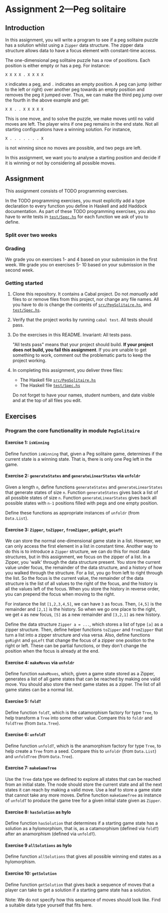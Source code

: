 # Assignment 2—Peg solitaire

## Introduction

In this assignment, you will write a program to see if a peg solitaire puzzle has a solution whilst using a `Zipper` data structure. The zipper data structure allows data to have a focus element with constant-time access.

The one-dimensional peg solitaire puzzle has a row of positions. Each position is either empty or has a peg. For instance:
```
X X X X . X X X X
```
`X` indicates a peg, and `.` indicates an empty position. A peg can jump (either to the left or right) over another peg towards an empty position and removes the peg it jumped over. Thus, we can make the third peg jump over the fourth in the above example and get:
```
X X . . X X X X X
```
This is one move, and to solve the puzzle, we make moves until no valid moves are left. The player wins if one peg remains in the end state. Not all starting configurations have a winning solution. For instance,
```
X . . . . . . . X
```
is not winning since no moves are possible, and two pegs are left.

In this assignment, we want you to analyse a starting position and decide if it is winning or not by considering all possible moves.

## Assignment

This assignment consists of TODO programming exercises.

In the TODO programming exercises, you must explicitly
add a type declaration to every function you define in Haskell and add Haddock documentation. As part of
these TODO programming exercises, you also have to write tests in
[`test/Spec.hs`](test/Spec.hs) for each function we ask of you to define.

### Split over two weeks

### Grading

We grade you on exercises 1- and 4 based on your submission in the first week.
We grade you on exercises 5- 10 based on your submission in the second week.


### Getting started

1. Clone this repository. It contains a Cabal project. Do not *manually* add
    files to or remove files from this project, nor change any file names. All
    you have to do is change the contents of
    [`src/PegSolitaire.hs`](src/PegSolitaire.hs), and
    [`test/Spec.hs`](test/Spec.hs).

2. Verify that the project works by running `cabal test`. All tests should pass.

3. Do the exercises in this README. Invariant: All tests pass.

    "All tests pass" means that your project should build. **If your project
    does not build, you fail this assignment**. If you are unable to get
    something to work, comment out the problematic parts to keep the project
    working.

4. In completing this assignment, you deliver three files:

    * The Haskell file [`src/PegSolitaire.hs`](src/PegSolitaire)
    * The Haskell file [`test/Spec.hs`](test/Spec.hs)

    Do not forget to have your names, student numbers, and date visible and at
    the top of all files you edit.

## Exercises

### Program the core functionality in module `PegSolitaire`

#### Exercise 1: `isWinning`
Define function `isWinning` that, given a Peg solitaire game, determines if the current state is a winning state. That is, there is only one Peg left in the game.

#### Exercise 2: `generateStates` and `generateLinearStates` via `unfoldr`
Given a length `n`, define functions `generateStates` and `generateLinearStates` that generate states of size `n`. Function `generateStates` gives back a list of all possible states of size `n`. Function `generateLinearStates` gives back all possible states with `n-1` positions filled with pegs and one empty position.

Define these functions as appropriate instances of `unfoldr` (from `Data.List`).

#### Exercise 3: `Zipper`, `toZipper`, `fromZipper`, `goRight`, `goLeft`
We can store the normal one-dimensional game state in a list. However, we can only access the first element in a list in constant time. Another way to do this is to introduce a `Zipper` structure, we can do this for most data structures, but in this assignment, we focus on the zipper of a list. In a Zipper, you 'walk' through the data structure present. You store the current value under focus, the remainder of the data structure, and a history of how you walked through the structure. For a list, you go from left to right through the list. So the focus is the current value, the remainder of the data structure is the list of all values to the right of the focus, and the history is all the values left of the focus. When you store the history in reverse order, you can prepend the focus when moving to the right.

For instance the list `[1,2,3,4,5]`, we can have `3` as focus. Then, `[4,5]` is the remainder and `[2,1]` is the history. So when we go one place to the right, we get `4` as new focus, `[5]` as a new remainder and `[3,2,1]` as new history.

Define the data structure `Zipper a = ...`, which stores a list of type `[a]` as a zipper structure. Then, define helper functions `toZipper` and `fromZipper` that turn a list into a zipper structure and visa versa. Also, define functions `goRight` and `goLeft` that change the focus of a zipper one position to the right or left. These can be partial functions, or they don't change the position when the focus is already at the end.

#### Exercise 4: `makeMoves` via `unfoldr`
Define function `makeMoves`, which, given a game state stored as a Zipper, generates a list of all game states that can be reached by making one valid move. You should also store the next game states as a zipper. The list of all game states can be a normal list.

#### Exercise 5: `foldT`
Define function `foldT`, which is the catamorphism factory for type `Tree`, to help transform a `Tree` into some other value. Compare this to `foldr` and `foldTree` (from `Data.Tree`).

#### Exercise 6: `unfoldT`
Define function `unfoldT`, which is the anamorphism factory for type `Tree`, to help create a `Tree` from a seed. Compare this to `unfoldr` (from `Data.List`) and `unfoldTree` (from `Data.Tree`).

#### Exercise 7: `makeGameTree`
Use the `Tree` data type we defined to explore all states that can be reached from an initial state. The node should store the current state and all the next states it can reach by making a valid move. Use a leaf to store a game state that cannot take any more moves. Define function `makeGameTree` as instance of `unfoldT` to produce the game tree for a given initial state given as `Zipper`.

#### Exercise 8: `hasSolution` as hylo
Define function `hasSolution` that determines if a starting game state has a solution as a hylomorphism, that is, as a catamorphism (defined via `foldT`) after an anamorphism (defined via `unfoldT`).

#### Exercise 9 `allSolutions` as hylo
Define function `allSolutions` that gives all possible winning end states as a hylomorphism.

#### Exercise 10: `getSolution`
Define function `getSolution` that gives back a sequence of moves that a player can take to get a solution if a starting game state has a solution.

Note: We do not specify how this sequence of moves should look like. Find a suitable data type yourself that fits here.